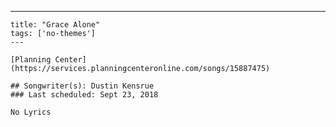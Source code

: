 ---
    title: "Grace Alone"
    tags: ['no-themes']
    ---

    [Planning Center](https://services.planningcenteronline.com/songs/15887475)

    ## Songwriter(s): Dustin Kensrue
    ### Last scheduled: Sept 23, 2018          

    No Lyrics
    